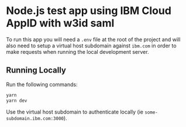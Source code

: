 # Node.js test app using IBM Cloud AppID with w3id saml

To run this app you will need a `.env` file at the root of the project and will also need to setup a virtual host subdomain against `ibm.com` in order to make requests when running the local development server.

## Running Locally

Run the following commands:
```bash
yarn
yarn dev
```
Use the virtual host subdomain to authenticate locally (ie `some-subdomain.ibm.com:3000`).
